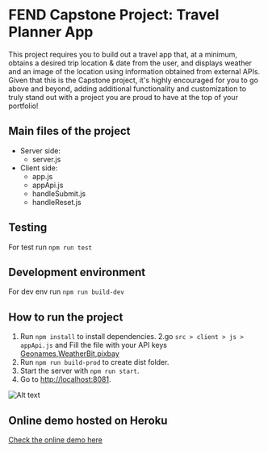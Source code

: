 # FEND Capstone Project: Travel Planner App

This project requires you to build out a travel app that, at a minimum, obtains a desired trip location & date from the user, and displays weather and an image of the location using information obtained from external APIs. Given that this is the Capstone project, it's highly encouraged for you to go above and beyond, adding additional functionality and customization to truly stand out with a project you are proud to have at the top of your portfolio!

## Main files of the project

- Server side: 
  - server.js
- Client side: 
  - app.js 
  - appApi.js
  - handleSubmit.js
  - handleReset.js
  
## Testing

For test run `npm run test`

## Development environment

For dev env run `npm run build-dev`

## How to run the project

1. Run `npm install` to install dependencies.
2.go `src > client > js > appApi.js` and Fill the file with your API keys [Geonames](http://www.geonames.org/export/web-services.html),[WeatherBit](https://www.weatherbit.io/),[pixbay](https://pixabay.com)
4. Run `npm run build-prod` to create dist folder.
5. Start the server with `npm run start`.
6. Go to [http://localhost:8081](http://localhost:8081).

![Alt text](FEND.gif)

## Online demo hosted on Heroku
[Check the online demo here](https://travel-planner2020.herokuapp.com/)
